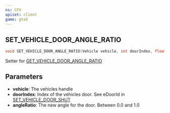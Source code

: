 ```yaml
---
ns: CFX
apiset: client
game: gta5
---
```

## SET_VEHICLE_DOOR_ANGLE_RATIO

```c
void SET_VEHICLE_DOOR_ANGLE_RATIO(Vehicle vehicle, int doorIndex, float angleRatio);
```

Setter for [GET_VEHICLE_DOOR_ANGLE_RATIO](?_0xFE3F9C29F7B32BD5)

## Parameters
* **vehicle**: The vehicles handle
* **doorIndex**: Index of the vehicles door. See eDoorId in [SET_VEHICLE_DOOR_SHUT](?_0x93D9BD300D7789E5)
* **angleRatio**: The new angle for the door. Between 0.0 and 1.0
